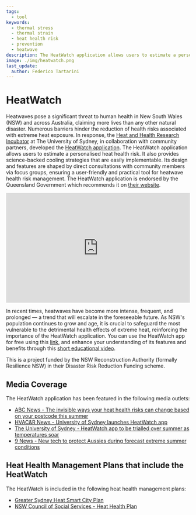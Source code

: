 ```yaml
---
tags:
  - tool
keywords: 
  - thermal stress
  - thermal strain
  - heat health risk
  - prevention
  - heatwave
description: The HeatWatch application allows users to estimate a personalised heat health risk
image: ./img/heatwatch.png
last_update:
  author: Federico Tartarini
---
```


# HeatWatch

Heatwaves pose a significant threat to human health in New South Wales (NSW) and across Australia, claiming more lives than any other natural disaster. 
Numerous barriers hinder the reduction of health risks associated with extreme heat exposure. 
In response, the [Heat and Health Research Incubator](https://www.sydney.edu.au/medicine-health/our-research/research-centres/heat-and-health-research-incubator.html) at The University of Sydney, in collaboration with community partners, developed the [HeatWatch application](https://heatwatch.sydney.edu.au/). 
The HeatWatch application allows users to estimate a personalised heat health risk. 
It also provides science-backed cooling strategies that are easily implementable. 
Its design and features are shaped by direct consultations with community members via focus groups, ensuring a user-friendly and practical tool for heatwave health risk management.
The HeatWatch application is endorsed by the Queensland Government which recommends it on [their website](https://www.qld.gov.au/health/staying-healthy/environmental/heatsafe/people-at-risk-of-heat-related-health-problems).

<iframe width="100%" height="300" class="youtube-video" src="https://www.youtube.com/embed/liyCFwcNpGY?si=Jh6RxfSxmVp6Vo5W" title="YouTube video player" frameborder="0" allow="accelerometer; autoplay; clipboard-write; encrypted-media; gyroscope; picture-in-picture; web-share" allowfullscreen></iframe>

In recent times, heatwaves have become more intense, frequent, and prolonged — a trend that will escalate in the foreseeable future. 
As NSW's population continues to grow and age, it is crucial to safeguard the most vulnerable to the detrimental health effects of extreme heat, reinforcing the importance of the HeatWatch application. 
You can use the HeatWatch app for free using this [link](https://heatwatch.sydney.edu.au/), and enhance your understanding of its features and benefits through this [short educational video](https://youtu.be/DjcMW1slwCw).

This is a project funded by the NSW Reconstruction Authority (formally Resilience NSW) in their Disaster Risk Reduction Funding scheme.

## Media Coverage

The HeatWatch application has been featured in the following media outlets:

- [ABC News - The invisible ways your heat health risks can change based on your postcode this summer](https://www.abc.net.au/news/2025-01-05/heatwatch-heat-health-risks-australian-summer-based-on-postcode/104776316)
- [HVAC&R News - University of Sydney launches HeatWatch app](https://www.hvacrnews.com.au/news/university-of-sydney-launches-heatwatch-app/)
- [The University of Sydney - HeatWatch app to be trialled over summer as temperatures soar](https://www.sydney.edu.au/news-opinion/news/2023/12/14/heatwatch-app-to-be-trialled-over-summer-as-temperatures-soar.html)
- [9 News - New tech to protect Aussies during forecast extreme summer conditions](https://www.9news.com.au/national/heat-watch-app-air-rater-app-summer-heatwave-protection-technology/d8857d76-db5a-48e4-af20-e32158a07613)

## Heat Health Management Plans that include the HeatWatch 

The HeatWatch is included in the following heat health management plans:

- [Greater Sydney Heat Smart City Plan](https://wsroc.com.au/projects/project-turn-down-the-heat/greater-sydney-heat-smart-city-plan)
- [NSW Council of Social Services - Heat Health Plan](https://www.ncoss.org.au/sector-hub/sector-resources/heat-resources/)
